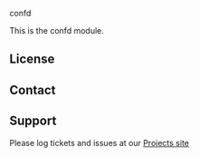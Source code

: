 confd

This is the confd module.

License
-------


Contact
-------


Support
-------

Please log tickets and issues at our [Projects site](http://projects.example.com)
